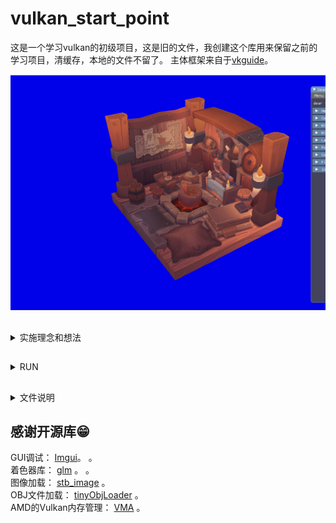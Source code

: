 # vulkan_start_point
这是一个学习vulkan的初级项目，这是旧的文件，我创建这个库用来保留之前的学习项目，清缓存，本地的文件不留了。
主体框架来自于[vkguide](https://vkguide.dev)。  

![维京人的小屋](Vikings_Room.PNG)

## 
<details><summary>实施理念和想法</summary>
<p>
	
[vkguide](https://vkguide.dev)中没有MSAA和mipmap，我增加了MSAA和生成mipmap函数，另外使用我之前写的一些封装函数[VK_API_ENCA](https://github.com/OliverWei2019/Vulkan_Api_Enca)。  

</p>

</details>

## 
<details><summary>RUN</summary>
<p>

### Cmake+Win10+VS2019
	
使用CmakeGUI编译，新建一个build文件夹，编译后的文件解决方案文件将存放在build文件夹下.  
查看运行效果可以直接点击```bin/Debug/```目录下的Vulkan_guide.exe文件

</p>
</details>


## 
<details><summary>文件说明</summary>
<p>

 ##
<details><summary>assets</summary>
<p>

## assets
这里放了一些我自己测试使用的资产文件，这些文件来自于[vkguide](https://vkguide.dev), 不包括README展示的维京人的小屋模型，需要手动导入。
 </p>
 </details>
 
  ##
<details><summary>bin/Debug</summary>
<p>

## bin/Debug
这是本机编译出来的文件，vulkan_guide.exe可以查看效果
 </p>
 </details>
 
 
 ##
 <details><summary>src</summary>
 <p>
 
## src
 
 主要的实现文件都在这里，包括几个大方面
 ### engine
 vk_engine.cpp包含了一些vulkan的初始化，imgui的创建，资产加载，场景初始化，以及渲染过程.   
 vk_engine_scenerender.cpp是具体的渲染过程函数这部分需要和vk_scene.cpp结合。  
 ### scene
 vk_scene.cpp是一个重要的预处理文件，在实现简介绘制和bindless之前，需要提前将所有的资产和处理流程打包，这是用scene部分不负责完成的，将所有的资产和流程打包封装好后，可以交给vk_engine_scenerender.cpp处理。
 ### textture,material,mesh
 vk_texture.cpp负责加载texture,优先从assets_export加载AsserFile文件.  
 vk_mesh.cpp负责加载mesh,以及一些简单预处理函数，例如计算包围盒，法线封装(八面体)。  
 material_system.cpp,这个文件很重要与vk_scene.cpp和vk_shader.cpp关系密切，负责一些简单渲染管线的生成和提前构建效果模板。  
 ### initialization,descriptor,pushbuffer,play_camera
 vk_initializers.cpp vulkan有太太太多的对象结构需要填充信息，独立出一个initializer负责初始化，这是很常见的步骤。  
 vk_descriptor.cpp 将描述符相关的对象进行封装，以便快速的构建描述符集和布局。  
 vk_pushbuffer.cpp 对于需要单独推送一些buffer给GPU,使用这个文件中的函数，特别是imgui需要展示的信息，例外这里面有意一个数据对齐函数很重要，来自[SaschaWillems](https://github.com/SaschaWillems/Vulkan/tree/master/examples/dynamicuniformbuffer)。  
 play_camera.cpp 就是运动相机功能，与SDL库结合处理相机运动
 ### cvars和profiler
 cvars.cpp 是一个全局的控制变量系统，相关知识可以从这里：[CVARS](https://vkguide.dev/docs/extra-chapter/cvar_system/)获取。  
 vk_profiler.cpp 是debug所需要的一部分函数,需要一个库[Tracy Profiler](https://github.com/wolfpld/tracy)，负责探查不同处理流程的耗时，类似于监控帧率。  
 ### shader
 vk_shader.cpp 负责加载shader模型以及反射spv文件，需要一个库[SPIRV-Reflect](https://github.com/KhronosGroup/SPIRV-Reflect)。
 spv反射能解决很大部分手里劳动:grin:   

</p>
</details>

##
<details><summary>shaders</summary>
<p>

## shaders

放了glsl格式shader文件，.spv文件是通过CmakeList命令编译出来的，把shader文件后缀写成.vert,.frag或者.comp即可。  


</p>
</details>

</p>
</details>

##
## 感谢开源库:grin:  
 
GUI调试： [Imgui](https://github.com/ocornut/imgui)。   。  
着色器库： [glm](https://github.com/g-truc/glm)  。   。   
图像加载： [stb_image](https://github.com/nothings/stb)  。  
OBJ文件加载： [tinyObjLoader](https://github.com/tinyobjloader/tinyobjloader)  。    
AMD的Vulkan内存管理： [VMA](https://github.com/GPUOpen-LibrariesAndSDKs/VulkanMemoryAllocator)  。  


